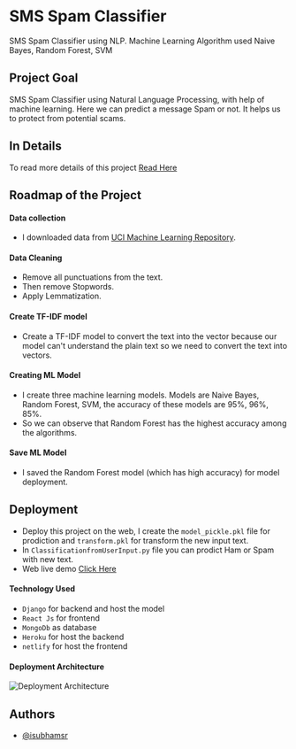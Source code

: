 
# SMS Spam Classifier

SMS Spam Classifier using NLP. Machine Learning Algorithm used Naive Bayes, Random Forest, SVM


## Project Goal
SMS Spam Classifier using Natural Language Processing, with help of machine learning. Here we can predict a message Spam or not. It helps us to protect from potential scams.

## In Details

To read more details of this project [Read Here](https://codeingschool.com)

  
## Roadmap of the Project

#### Data collection

- I downloaded data from [UCI Machine Learning Repository](https://archive.ics.uci.edu/ml/datasets/sms+spam+collection).

#### Data Cleaning

- Remove all punctuations from the text.
- Then remove Stopwords.
- Apply Lemmatization.

#### Create TF-IDF model

- Create a TF-IDF model to convert the text into the vector because our model can't understand the plain text so we need to convert the text into vectors.
  
#### Creating ML Model
- I create three machine learning models. Models are Naive Bayes, Random Forest, SVM, the accuracy of these models are 95%, 96%, 85%.
- So we can observe that Random Forest has the highest accuracy among the algorithms.

#### Save ML Model
- I saved the Random Forest model (which has high accuracy) for model deployment.


## Deployment
- Deploy this project on the web, I create the `model_pickle.pkl` file for prodiction and `transform.pkl` for transform the new input text.
- In `ClassificationfromUserInput.py` file you can prodict Ham or Spam with new text.
- Web live demo [Click Here](https://subhamroy.netlify.app/) 

#### Technology Used

- `Django` for backend and host the model
- `React Js` for frontend
- `MongoDb` as database
- `Heroku` for host the backend
- `netlify` for host the frontend

#### Deployment Architecture

![Deployment Architecture](https://res.cloudinary.com/dkcwzsz7t/image/upload/v1624268730/Web_1280_1_mncmry.png)

## Authors

- [@isubhamsr](https://subhamroy.netlify.app/)

  
